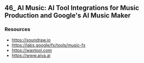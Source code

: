 ## 46_ AI Music: AI Tool Integrations for Music Production and Google's AI Music Maker

### Resources
- https://soundraw.io
- https://labs.google/fx/tools/music-fx
- https://wavtool.com
- https://www.aiva.ai